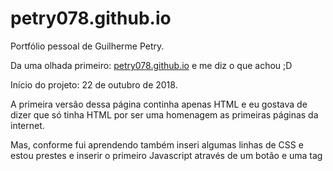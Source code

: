 # petry078.github.io
Portfólio pessoal de Guilherme Petry.

Da uma olhada primeiro: [petry078.github.io](https://petry078.github.io) e me diz o que achou ;D

Início do projeto: 22 de outubro de 2018.

A primeira versão dessa página continha apenas HTML e eu gostava de dizer que só tinha HTML por ser uma homenagem as primeiras páginas da internet.

Mas, conforme fui aprendendo também inseri algumas linhas de CSS e estou prestes e inserir o primeiro Javascript através de um botão e uma tag <script>. 
  
Mande-me uma mensagem de apoio para que eu não desanime nos estudos por email: petry078@gmail.com ou informações sigilosas ou sugestões de pautas anonimamente por este: perrysec@protonmail.com
  
Obrigado :D
